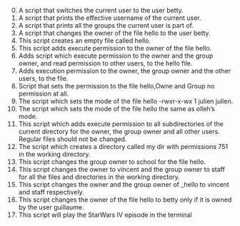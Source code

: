 0.  A script that switches the current user to the user betty.
1.  A script that prints the effective username of the current user.
2.  A script that prints all the groups the current user is part of.
3.  A script that changes the owner of the file hello to the user betty.
4.  This script creates an empty file called hello.
5.  This script adds execute permission to the owner of the file hello.
6.  Adds script which execute permission to the owner and the group owner, and read permission to other users, to the hello file.
7.  Adds execution permission to the owner, the group owner and the other users, to the file. 
8.  Script that sets the permission to the file hello,Owne and Group no permission at all.
9.  The script which sets the mode of the file hello -rwxr-x-wx 1 julien julien.
10. The script  which sets the mode of the file hello the same as olleh’s mode.
11. This script which  adds execute permission to all subdirectories of the current directory for the owner, the group owner and all other users. Regular files should not be changed.
12. The script which creates a directory called my dir with permissions 751 in the working directory.
13. This script changes the group owner to school for the file hello.
14. This script  changes the owner to vincent and the group owner to staff for all the files and directories in the working directory.
15. This script changes the owner and the group owner of _hello to vincent and staff respectively.
16. This script changes the owner of the file hello to betty only if it is owned by the user guillaume.
17. This script will play the StarWars IV episode in the terminal
